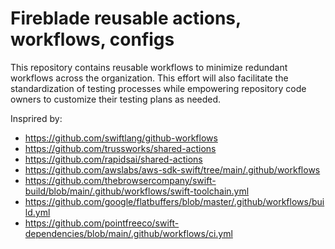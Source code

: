 # Fireblade reusable actions, workflows, configs

This repository contains reusable workflows to minimize redundant workflows across the organization. 
This effort will also facilitate the standardization of testing processes while empowering repository code owners to customize their testing plans as needed. 

Insprired by:

- https://github.com/swiftlang/github-workflows
- https://github.com/trussworks/shared-actions
- https://github.com/rapidsai/shared-actions
- https://github.com/awslabs/aws-sdk-swift/tree/main/.github/workflows
- https://github.com/thebrowsercompany/swift-build/blob/main/.github/workflows/swift-toolchain.yml
- https://github.com/google/flatbuffers/blob/master/.github/workflows/build.yml
- https://github.com/pointfreeco/swift-dependencies/blob/main/.github/workflows/ci.yml


